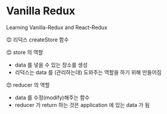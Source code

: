 # Vanilla Redux

Learning Vanilla-Redux and React-Redux


😊 리덕스 createStore 함수

😊 store 의 역할
  - data 를 넣을 수 있는 장소를 생성
  - 리덕스는 data 를 (관리하는데) 도와주는 역할을 하기 위해 만들어짐

😊 reducer 의 역할
  - data 를 수정(modify)해주는 함수
  - reducer 가 return 하는 것은 application 에 있는 data 가 됨